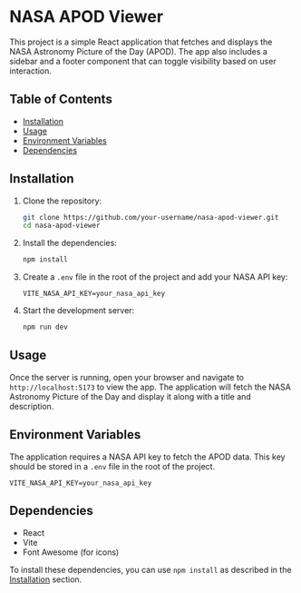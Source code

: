 # NASA APOD Viewer

This project is a simple React application that fetches and displays the NASA Astronomy Picture of the Day (APOD). The app also includes a sidebar and a footer component that can toggle visibility based on user interaction.

## Table of Contents

-   [Installation](#installation)
-   [Usage](#usage)
-   [Environment Variables](#environment-variables)
-   [Dependencies](#dependencies)

## Installation

1. Clone the repository:

    ```bash
    git clone https://github.com/your-username/nasa-apod-viewer.git
    cd nasa-apod-viewer
    ```

2. Install the dependencies:

    ```bash
    npm install
    ```

3. Create a `.env` file in the root of the project and add your NASA API key:

    ```env
    VITE_NASA_API_KEY=your_nasa_api_key
    ```

4. Start the development server:
    ```bash
    npm run dev
    ```

## Usage

Once the server is running, open your browser and navigate to `http://localhost:5173` to view the app. The application will fetch the NASA Astronomy Picture of the Day and display it along with a title and description.

## Environment Variables

The application requires a NASA API key to fetch the APOD data. This key should be stored in a `.env` file in the root of the project.

```env
VITE_NASA_API_KEY=your_nasa_api_key
```

## Dependencies

-   React
-   Vite
-   Font Awesome (for icons)

To install these dependencies, you can use `npm install` as described in the [Installation](#installation) section.

